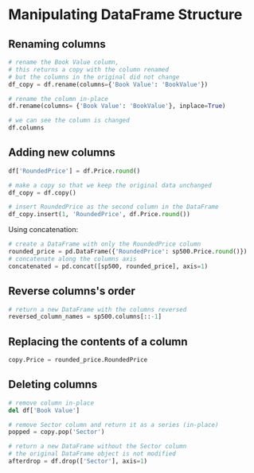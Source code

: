 # Manipulating DataFrame Structure

## Renaming columns

```py
# rename the Book Value column,
# this returns a copy with the column renamed
# but the columns in the original did not change
df_copy = df.rename(columns={'Book Value': 'BookValue'})
```

```py
# rename the column in-place
df.rename(columns= {'Book Value': 'BookValue'}, inplace=True)

# we can see the column is changed
df.columns
```

## Adding new columns

```py
df['RoundedPrice'] = df.Price.round()
```

```py
# make a copy so that we keep the original data unchanged
df_copy = df.copy()

# insert RoundedPrice as the second column in the DataFrame
df_copy.insert(1, 'RoundedPrice', df.Price.round())
```

Using concatenation:

```py
# create a DataFrame with only the RoundedPrice column
rounded_price = pd.DataFrame({'RoundedPrice': sp500.Price.round()})
# concatenate along the columns axis
concatenated = pd.concat([sp500, rounded_price], axis=1)
```


## Reverse columns's order

```py
# return a new DataFrame with the columns reversed
reversed_column_names = sp500.columns[::-1]
```

## Replacing the contents of a column

```py
copy.Price = rounded_price.RoundedPrice
```

## Deleting columns

```py
# remove column in-place
del df['Book Value']
```

```py
# remove Sector column and return it as a series (in-place)
popped = copy.pop('Sector')
```

```py
# return a new DataFrame without the Sector column
# the original DataFrame object is not modified
afterdrop = df.drop(['Sector'], axis=1)
```